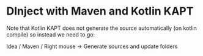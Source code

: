 # DInject with Maven and Kotlin KAPT

Note that Kotlin KAPT does not generate the source automatically 
(on kotlin compile) so instead we need to go:

Idea / Maven / Right mouse -> Generate sources and update folders

